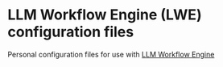 # LLM Workflow Engine (LWE) configuration files

Personal configuration files for use with [LLM Workflow Engine](https://github.com/llm-workflow-engine/llm-workflow-engine)
